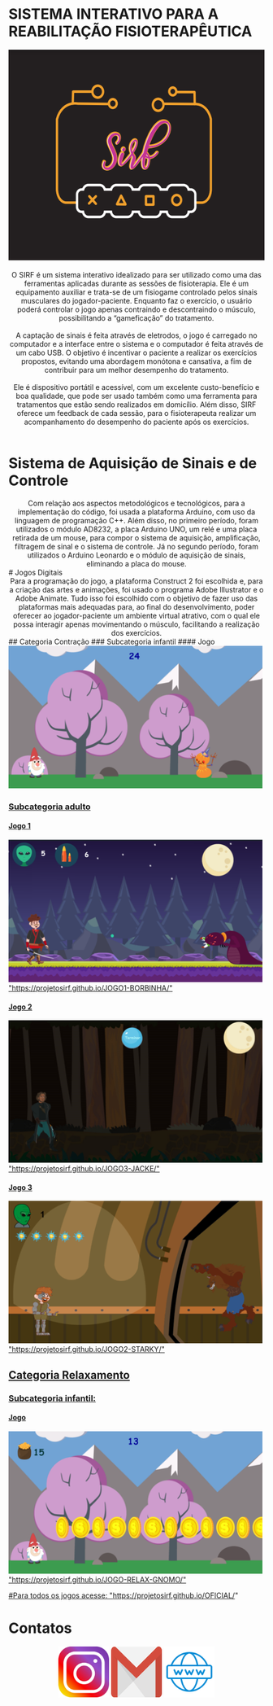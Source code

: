 
# SISTEMA INTERATIVO PARA A REABILITAÇÃO FISIOTERAPÊUTICA

<center>
<img src="LOGO.PNG" width="558" height="414"> 
</center>

<br>
<center>
O SIRF é um sistema interativo idealizado para ser utilizado como uma das ferramentas aplicadas durante as sessões de fisioterapia. Ele é um equipamento auxiliar e trata-se de um fisiogame controlado pelos sinais musculares do jogador-paciente. Enquanto faz o exercício, o usuário poderá controlar o jogo apenas contraindo e descontraindo o músculo, possibilitando a “gameficação” do tratamento.
<br>
  <br>
A captação de sinais é feita através de eletrodos, o jogo é carregado no computador e a interface entre o sistema e o computador é feita através de um cabo USB. O objetivo é incentivar o paciente a realizar os exercícios propostos, evitando uma abordagem monótona e cansativa, a fim de contribuir para um melhor desempenho do tratamento.
<br>
  <br>
Ele é dispositivo portátil e acessível, com um excelente custo-benefício e boa qualidade, que pode ser usado também como uma ferramenta para tratamentos que estão sendo realizados em domicílio. Além disso, SIRF oferece um feedback de cada sessão, para o fisioterapeuta realizar um acompanhamento do desempenho do paciente após os exercícios.
</center>
<br>

# Sistema de Aquisição de Sinais e de Controle
<center>
Com relação aos aspectos metodológicos e tecnológicos, para a implementação do código, foi usada a plataforma Arduino, com uso da linguagem de programação C++. Além disso, no primeiro período, foram utilizados o módulo AD8232, a placa Arduino UNO, um relé e uma placa retirada de um mouse, para compor o sistema de aquisição, amplificação, filtragem de sinal e o sistema de controle. Já no segundo período, foram utilizados o Arduino Leonardo e o módulo de aquisição de sinais, eliminando a placa do mouse. 
</center>
# Jogos Digitais
<center>
Para a programação do jogo, a plataforma Construct 2 foi escolhida e, para a criação das artes e animações, foi usado o programa Adobe Illustrator e o Adobe Animate. Tudo isso foi escolhido com o objetivo de fazer uso das plataformas mais adequadas para, ao final do desenvolvimento, poder oferecer ao jogador-paciente um ambiente virtual atrativo, com o qual ele possa interagir apenas movimentando o músculo, facilitando a realização dos exercícios.
</center>
## Categoria Contração
### Subcategoria infantil
#### Jogo
<img src="icon1.png" width="500" height="280"> 
<br>
<a href="https://projetosirf.github.io/JOGO-GNOMO-CONTRA/" target="_blank">

### Subcategoria adulto
#### Jogo 1
<img src="icon3.png" width="500" height="280"> 
<br>
"https://projetosirf.github.io/JOGO1-BORBINHA/"

#### Jogo 2
<img src="2020-03-22 (4).png" width="500" height="280"> 
<br>
"https://projetosirf.github.io/JOGO3-JACKE/"

#### Jogo 3
<img src="icon4.png" width="500" height="280"> 
<br>
"https://projetosirf.github.io/JOGO2-STARKY/"

## Categoria Relaxamento

### Subcategoria infantil:
#### Jogo
<img src="icon2.png" width="500" height="280"> 
<br>
"https://projetosirf.github.io/JOGO-RELAX-GNOMO/"

#Para todos os jogos acesse:
"https://projetosirf.github.io/OFICIAL/"


# Contatos
<center>
<a href="https://www.instagram.com/projetosirf" target="_blank">
<img title="INSTAGRAM" alt="NOME" src="i.png" width="100" height="100"/></a>
<a href="sirfgame10@gmail.com" target="_blank">
<img title="INSTAGRAM" alt="NOME" src="g.png" width="100" height="100"/></a>
<a href="https://www.facebook.com/maciel.araujo.3150" target="_blank">
<img title="FACEBOOK" alt="NOME" src="w.png" width="100" height="100"  /></a>
</center>
